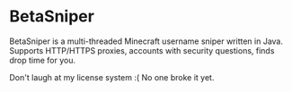 # BetaSniper

BetaSniper is a multi-threaded Minecraft username sniper written in Java. Supports HTTP/HTTPS proxies, accounts with security questions, finds drop time for you.

Don't laugh at my license system :( No one broke it yet.
